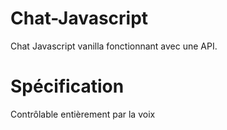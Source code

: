 # Chat-Javascript

Chat Javascript vanilla fonctionnant avec une API.

# Spécification

Contrôlable entièrement par la voix
